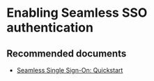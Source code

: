 <properties
    pageTitle="Enabling Seamless SSO authentication"
    description="Enabling Seamless SSO authentication"
    service="microsoft.aad"
    resource="Microsoft_AAD_IAM"
    authors="curtand"
    displayOrder="1770"
    supportTopicIds="32615381"
    selfHelpType="generic"
    resourceTags=""
    productPesIds="16579"
    cloudEnvironments="public"
 	articleId="fd998feb-8d34-4497-bb9b-a9098cd909d7"
	ownershipId="AzureIdentity_MultiFactorAuthentication"
/>

# Enabling Seamless SSO authentication

## **Recommended documents**

* [Seamless Single Sign-On: Quickstart](https://docs.microsoft.com/azure/active-directory/hybrid/how-to-connect-sso-quick-start)
